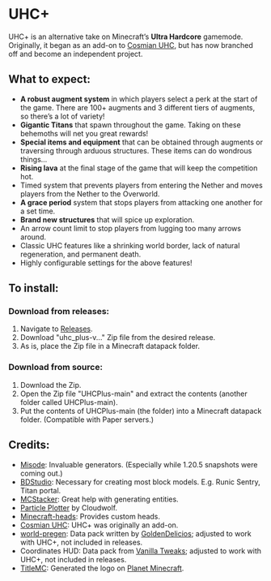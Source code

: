 # UHC+

UHC+ is an alternative take on Minecraft’s **Ultra Hardcore** gamemode. Originally, it began as an add-on to [Cosmian UHC](https://www.planetminecraft.com/data-pack/cosmian-uhc-v3-1-18/), but has now branched off and become an independent project.

## What to expect:

- **A robust augment system** in which players select a perk at the start of the game. There are 100+ augments and 3 different tiers of augments, so there’s a lot of variety!
- **Gigantic Titans** that spawn throughout the game. Taking on these behemoths will net you great rewards!
- **Special items and equipment** that can be obtained through augments or traversing through arduous structures. These items can do wondrous things...
- **Rising lava** at the final stage of the game that will keep the competition hot.
- Timed system that prevents players from entering the Nether and moves players from the Nether to the Overworld.
- **A grace period** system that stops players from attacking one another for a set time.
- **Brand new structures** that will spice up exploration.
- An arrow count limit to stop players from lugging too many arrows around.
- Classic UHC features like a shrinking world border, lack of natural regeneration, and permanent death.
- Highly configurable settings for the above features!

## To install:
### Download from releases:
 1. Navigate to [Releases](https://github.com/Bubseatbubs/UHCPlus/releases).
 2. Download "uhc_plus-v..." Zip file from the desired release.
 3. As is, place the Zip file in a Minecraft datapack folder.
### Download from source:
 1. Download the Zip.
 2. Open the Zip file "UHCPlus-main" and extract the contents (another folder called UHCPlus-main).
 3. Put the contents of UHCPlus-main (the folder) into a Minecraft datapack folder. (Compatible with Paper servers.)

## Credits:
- [Misode](https://misode.github.io): Invaluable generators. (Especially while 1.20.5 snapshots were coming out.)
- [BDStudio](https://eszesbalint.github.io/bdstudio/editor): Necessary for creating most block models. E.g. Runic Sentry, Titan portal.
- [MCStacker](https://mcstacker.net): Great help with generating entities.
- [Particle Plotter](https://cloudwolfyt.github.io/pages/gens/particle-plots.html) by Cloudwolf.
- [Minecraft-heads](https://minecraft-heads.com): Provides custom heads.
- [Cosmian UHC](https://www.planetminecraft.com/data-pack/cosmian-uhc-v3-1-18): UHC+ was originally an add-on.
- [world-pregen](https://github.com/GoldenDelicios/world-pregen): Data pack written by [GoldenDelicios](https://github.com/GoldenDelicios); adjusted to work with UHC+, not included in releases.
- Coordinates HUD: Data pack from [Vanilla Tweaks](https://vanillatweaks.net); adjusted to work with UHC+, not included in releases.
- [TitleMC](https://titlemc.app): Generated the logo on [Planet Minecraft](https://www.planetminecraft.com/data-pack/uhc-6257030).
